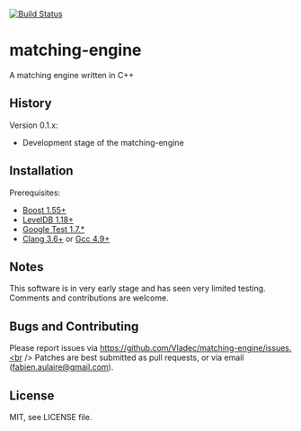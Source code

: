 [![Build Status](https://drone.io/github.com/Vladec/matching-engine/status.png)](https://drone.io/github.com/Vladec/matching-engine/latest)

matching-engine
===============

A matching engine written in C++

## History

Version 0.1.x:

* Development stage of the matching-engine

## Installation

Prerequisites:
* [Boost 1.55+](http://www.boost.org/)
* [LevelDB 1.18+](http://leveldb.org/)
* [Google Test 1.7.*](https://code.google.com/p/googletest/)
* [Clang 3.6+](http://clang.llvm.org/) or [Gcc 4.9+](https://gcc.gnu.org/)

## Notes

This software is in very early stage and has seen very limited testing. Comments
and contributions are welcome.

## Bugs and Contributing

Please report issues via https://github.com/Vladec/matching-engine/issues.<br />
Patches are best submitted as pull requests, or via email
(fabien.aulaire@gmail.com).

## License

MIT, see LICENSE file.
